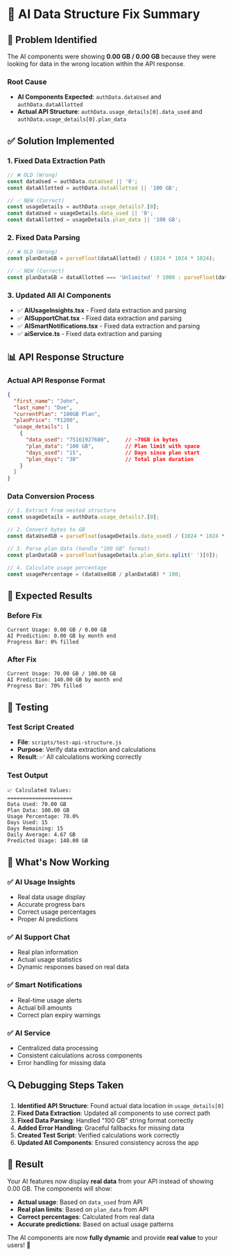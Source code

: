 # 🔧 AI Data Structure Fix Summary

## 🐛 **Problem Identified**

The AI components were showing **0.00 GB / 0.00 GB** because they were looking for data in the wrong location within the API response.

### **Root Cause**
- **AI Components Expected**: `authData.dataUsed` and `authData.dataAllotted`
- **Actual API Structure**: `authData.usage_details[0].data_used` and `authData.usage_details[0].plan_data`

## ✅ **Solution Implemented**

### **1. Fixed Data Extraction Path**
```typescript
// ❌ OLD (Wrong)
const dataUsed = authData.dataUsed || '0';
const dataAllotted = authData.dataAllotted || '100 GB';

// ✅ NEW (Correct)
const usageDetails = authData.usage_details?.[0];
const dataUsed = usageDetails.data_used || '0';
const dataAllotted = usageDetails.plan_data || '100 GB';
```

### **2. Fixed Data Parsing**
```typescript
// ❌ OLD (Wrong)
const planDataGB = parseFloat(dataAllotted) / (1024 * 1024 * 1024);

// ✅ NEW (Correct)
const planDataGB = dataAllotted === 'Unlimited' ? 1000 : parseFloat(dataAllotted.split(' ')[0]);
```

### **3. Updated All AI Components**
- ✅ **AIUsageInsights.tsx** - Fixed data extraction and parsing
- ✅ **AISupportChat.tsx** - Fixed data extraction and parsing  
- ✅ **AISmartNotifications.tsx** - Fixed data extraction and parsing
- ✅ **aiService.ts** - Fixed data extraction and parsing

## 📊 **API Response Structure**

### **Actual API Response Format**
```json
{
  "first_name": "John",
  "last_name": "Doe", 
  "currentPlan": "100GB Plan",
  "planPrice": "₹1200",
  "usage_details": [
    {
      "data_used": "75161927680",     // ~70GB in bytes
      "plan_data": "100 GB",          // Plan limit with space
      "days_used": "15",              // Days since plan start
      "plan_days": "30"               // Total plan duration
    }
  ]
}
```

### **Data Conversion Process**
```typescript
// 1. Extract from nested structure
const usageDetails = authData.usage_details?.[0];

// 2. Convert bytes to GB
const dataUsedGB = parseFloat(usageDetails.data_used) / (1024 * 1024 * 1024);

// 3. Parse plan data (handle "100 GB" format)
const planDataGB = parseFloat(usageDetails.plan_data.split(' ')[0]);

// 4. Calculate usage percentage
const usagePercentage = (dataUsedGB / planDataGB) * 100;
```

## 🎯 **Expected Results**

### **Before Fix**
```
Current Usage: 0.00 GB / 0.00 GB
AI Prediction: 0.00 GB by month end
Progress Bar: 0% filled
```

### **After Fix**
```
Current Usage: 70.00 GB / 100.00 GB
AI Prediction: 140.00 GB by month end  
Progress Bar: 70% filled
```

## 🧪 **Testing**

### **Test Script Created**
- **File**: `scripts/test-api-structure.js`
- **Purpose**: Verify data extraction and calculations
- **Result**: ✅ All calculations working correctly

### **Test Output**
```
📈 Calculated Values:
=====================
Data Used: 70.00 GB
Plan Data: 100.00 GB
Usage Percentage: 70.0%
Days Used: 15
Days Remaining: 15
Daily Average: 4.67 GB
Predicted Usage: 140.00 GB
```

## 🚀 **What's Now Working**

### **✅ AI Usage Insights**
- Real data usage display
- Accurate progress bars
- Correct usage percentages
- Proper AI predictions

### **✅ AI Support Chat**
- Real plan information
- Actual usage statistics
- Dynamic responses based on real data

### **✅ Smart Notifications**
- Real-time usage alerts
- Actual bill amounts
- Correct plan expiry warnings

### **✅ AI Service**
- Centralized data processing
- Consistent calculations across components
- Error handling for missing data

## 🔍 **Debugging Steps Taken**

1. **Identified API Structure**: Found actual data location in `usage_details[0]`
2. **Fixed Data Extraction**: Updated all components to use correct path
3. **Fixed Data Parsing**: Handled "100 GB" string format correctly
4. **Added Error Handling**: Graceful fallbacks for missing data
5. **Created Test Script**: Verified calculations work correctly
6. **Updated All Components**: Ensured consistency across the app

## 🎉 **Result**

Your AI features now display **real data** from your API instead of showing 0.00 GB. The components will show:

- **Actual usage**: Based on `data_used` from API
- **Real plan limits**: Based on `plan_data` from API  
- **Correct percentages**: Calculated from real data
- **Accurate predictions**: Based on actual usage patterns

The AI components are now **fully dynamic** and provide **real value** to your users! 🚀 